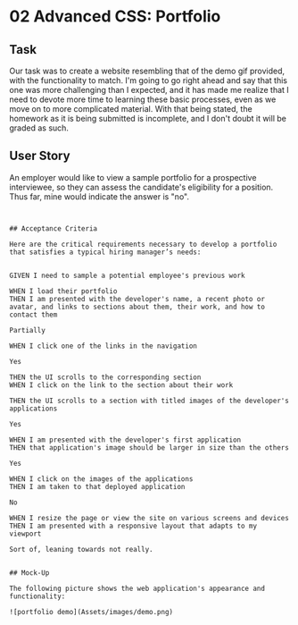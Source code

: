 # 02 Advanced CSS: Portfolio

## Task

Our task was to create a website resembling that of the demo gif provided, with the functionality to match.
I'm going to go right ahead and say that this one was more challenging than I expected, and it has made me realize that I need to devote more time to learning these basic processes, even as we move on to more complicated material.
With that being stated, the homework as it is being submitted is incomplete, and I don't doubt it will be graded as such. 


## User Story


An employer would like to view a sample portfolio for a prospective interviewee, so they can assess the candidate's eligibility for a position.
Thus far, mine would indicate the answer is "no".
```


## Acceptance Criteria

Here are the critical requirements necessary to develop a portfolio that satisfies a typical hiring manager’s needs:


GIVEN I need to sample a potential employee's previous work

WHEN I load their portfolio
THEN I am presented with the developer's name, a recent photo or avatar, and links to sections about them, their work, and how to contact them

Partially

WHEN I click one of the links in the navigation

Yes

THEN the UI scrolls to the corresponding section
WHEN I click on the link to the section about their work

THEN the UI scrolls to a section with titled images of the developer's applications

Yes

WHEN I am presented with the developer's first application
THEN that application's image should be larger in size than the others

Yes

WHEN I click on the images of the applications
THEN I am taken to that deployed application

No

WHEN I resize the page or view the site on various screens and devices
THEN I am presented with a responsive layout that adapts to my viewport

Sort of, leaning towards not really.


## Mock-Up

The following picture shows the web application's appearance and functionality:

![portfolio demo](Assets/images/demo.png)

